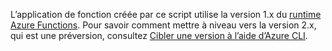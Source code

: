 L’application de fonction créée par ce script utilise la version 1.x du [runtime Azure Functions](..\articles\azure-functions\functions-versions.md). Pour savoir comment mettre à niveau vers la version 2.x, qui est une préversion, consultez [Cibler une version à l’aide d’Azure CLI](..\articles\azure-functions\set-runtime-version.md#target-a-version-using-azure-cli). 